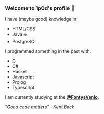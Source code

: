 ### Welcome to 1p0d's profile 👋

I have (maybe good) knowledge in:
- HTML/CSS
- Java ☕
- PostgreSQL

I programmed something in the past with:
- C
- C#
- Haskell
- Javascript
- Prolog
- Typescript

I am currently studying at the **[@FontysVenlo](https://github.com/FontysVenlo)**.

*"Good code matters" - Kent Beck*
